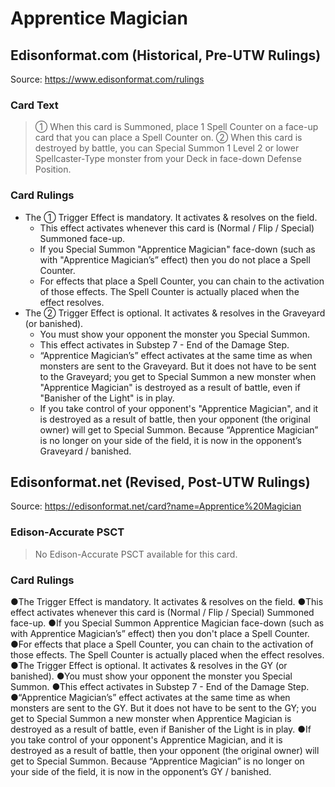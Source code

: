 # Apprentice Magician

## Edisonformat.com (Historical, Pre-UTW Rulings)

Source: https://www.edisonformat.com/rulings

### Card Text

> ① When this card is Summoned, place 1 Spell Counter on a face-up card that you can place a Spell Counter on. ② When this card is destroyed by battle, you can Special Summon 1 Level 2 or lower Spellcaster-Type monster from your Deck in face-down Defense Position.

### Card Rulings

*   The ① Trigger Effect is mandatory. It activates & resolves on the field.
    *   This effect activates whenever this card is (Normal / Flip / Special) Summoned face-up.
    *   If you Special Summon "Apprentice Magician" face-down (such as with "Apprentice Magician’s” effect) then you do not place a Spell Counter.
    *   For effects that place a Spell Counter, you can chain to the activation of those effects. The Spell Counter is actually placed when the effect resolves.
*   The ② Trigger Effect is optional. It activates & resolves in the Graveyard (or banished).
    *   You must show your opponent the monster you Special Summon.
    *   This effect activates in Substep 7 - End of the Damage Step.
    *   “Apprentice Magician’s” effect activates at the same time as when monsters are sent to the Graveyard. But it does not have to be sent to the Graveyard; you get to Special Summon a new monster when "Apprentice Magician" is destroyed as a result of battle, even if "Banisher of the Light" is in play.
    *   If you take control of your opponent's "Apprentice Magician", and it is destroyed as a result of battle, then your opponent (the original owner) will get to Special Summon. Because “Apprentice Magician” is no longer on your side of the field, it is now in the opponent’s Graveyard / banished.

## Edisonformat.net (Revised, Post-UTW Rulings)

Source: https://edisonformat.net/card?name=Apprentice%20Magician

### Edison-Accurate PSCT

> No Edison-Accurate PSCT available for this card.

### Card Rulings

●The Trigger Effect is mandatory. It activates & resolves on the field.
●This effect activates whenever this card is (Normal / Flip / Special) Summoned face-up.
●If you Special Summon Apprentice Magician face-down (such as with Apprentice Magician’s” effect) then you don't place a Spell Counter.
●For effects that place a Spell Counter, you can chain to the activation of those effects. The Spell Counter is actually placed when the effect resolves.
●The Trigger Effect is optional. It activates & resolves in the GY (or banished).
●You must show your opponent the monster you Special Summon.
●This effect activates in Substep 7 - End of the Damage Step.
●“Apprentice Magician’s” effect activates at the same time as when monsters are sent to the GY. But it does not have to be sent to the GY; you get to Special Summon a new monster when Apprentice Magician is destroyed as a result of battle, even if Banisher of the Light is in play.
●If you take control of your opponent's Apprentice Magician, and it is destroyed as a result of battle, then your opponent (the original owner) will get to Special Summon. Because “Apprentice Magician” is no longer on your side of the field, it is now in the opponent’s GY / banished.
            